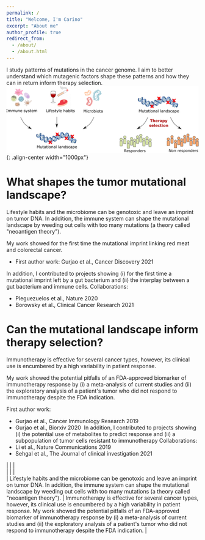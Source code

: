 ```yaml
---
permalink: /
title: "Welcome, I'm Carino"
excerpt: "About me"
author_profile: true
redirect_from: 
  - /about/
  - /about.html
---
```


I study patterns of mutations in the cancer genome. I aim to better understand which mutagenic factors shape these patterns and how they can in return inform therapy selection.
![Illustration of my research interests](/images/Research_interest.png){: .align-center width="1000px"}

What shapes the tumor mutational landscape?
======
Lifestyle habits and the microbiome can be genotoxic and leave an imprint on tumor DNA. In addition, the immune system can shape the mutational landscape by weeding out cells with too many mutations (a theory called "neoantigen theory").

My work showed for the first time the mutational imprint linking red meat and colorectal cancer.
- First author work:
Gurjao et al., Cancer Discovery 2021

In addition, I contributed to projects showing (i) for the first time a mutational imprint left by a gut bacterium and (ii) the interplay between a gut bacterium and immune cells.
Collaborations:

- Pleguezuelos et al., Nature 2020
- Borowsky et al., Clinical Cancer Research 2021

Can the mutational landscape inform therapy selection?
======

Immunotherapy is effective for several cancer types, however, its clinical use is encumbered by a high variability in patient response.

My work showed the potential pitfalls of an FDA-approved biomarker of immunotherapy response by (i) a meta-analysis of current studies and (ii) the exploratory analysis of a patient's tumor who did not respond to immunotherapy despite the FDA indication.

First author work:
- Gurjao et al., Cancer Immunology Research 2019
- Gurjao et al., Biorxiv 2020
​
In addition, I contributed to projects showing (i) the potential use of metabolites to predict response and (ii) a subpopulation of tumor cells resistant to immunotherapy
Collaborations:
- Li et al., Nature Communications 2019
- Sehgal et al., The Journal of clinical investigation 2021

<style>
table {
    border-collapse: collapse;
}
table, th, td {
   border: 1px solid white;
}
blockquote {
    border-left: solid white;
    padding-left: 10px;
}
</style>

| | |                                                                                                                                                   
| | |                                                                                                                                                   
| Lifestyle habits and the microbiome can be genotoxic and leave an imprint on tumor DNA. In addition, the immune system can shape the mutational landscape by weeding out cells with too many mutations (a theory called "neoantigen theory"). | Immunotherapy is effective for several cancer types, however, its clinical use is encumbered by a high variability in patient response. My work showed the potential pitfalls of an FDA-approved biomarker of immunotherapy response by (i) a meta-analysis of current studies and (ii) the exploratory analysis of a patient's tumor who did not respond to immunotherapy despite the FDA indication. |   
